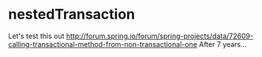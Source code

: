 # nestedTransaction

Let's test this out http://forum.spring.io/forum/spring-projects/data/72609-calling-transactional-method-from-non-transactional-one
After 7 years...